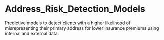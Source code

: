 # Address_Risk_Detection_Models
Predictive models to detect clients with a higher likelihood of misrepresenting their primary address for lower insurance premiums using internal and external data.
